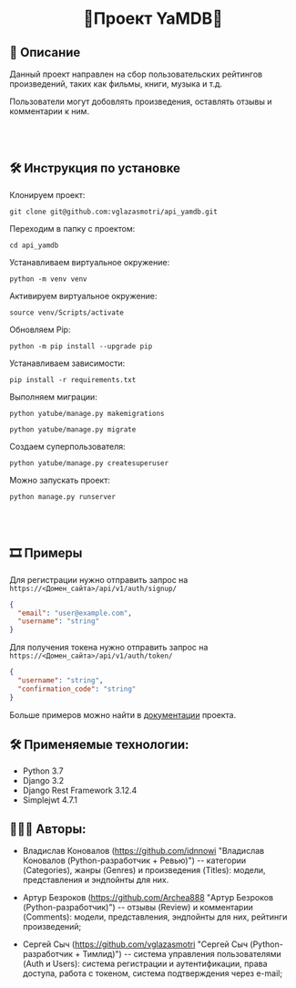 <h1 align=center>🌟Проект YaMDB🌟</h1>

## 📄 **Описание**

Данный проект направлен на сбор пользовательских рейтингов произведений,
таких как фильмы, книги, музыка и т.д.

Пользователи могут добовлять произведения, оставлять отзывы и комментарии к ним.

<br>
<br>

## 🛠️ Инструкция по установке

Клонируем проект:
```
git clone git@github.com:vglazasmotri/api_yamdb.git
```

Переходим в папку с проектом:
```
cd api_yamdb
```

Устанавливаем виртуальное окружение:

```
python -m venv venv
```

Активируем виртуальное окружение:
```
source venv/Scripts/activate
```

Обновляем Pip:
```
python -m pip install --upgrade pip
```
Устанавливаем зависимости:
```
pip install -r requirements.txt
```

Выполняем миграции:
```
python yatube/manage.py makemigrations
```
```
python yatube/manage.py migrate
```

Создаем суперпользователя:
```
python yatube/manage.py createsuperuser
```

Можно запускать проект:
```
python manage.py runserver
```

<br>
<br>

## 🎞️ Примеры

Для регистрации нужно отправить запрос на `https://<Домен_сайта>/api/v1/auth/signup/`

```json
{
  "email": "user@example.com",
  "username": "string"
}
```

Для получения токена нужно отправить запрос на `https://<Домен_сайта>/api/v1/auth/token/`

```json
{
  "username": "string",
  "confirmation_code": "string"
}
```

Больше примеров можно найти в [документации](https://<Домен_сайта>/redoc/) проекта.


## 🛠️ Применяемые технологии:
- Python 3.7
- Django 3.2
- Django Rest Framework 3.12.4
- Simplejwt 4.7.1


## 💪💪💪 Авторы:

- Владислав Коновалов 
(https://github.com/idnnowi "Владислав Коновалов (Python-разработчик + Ревью)")
  -- категории (Categories), жанры (Genres) и произведения (Titles): модели,
  представления и эндпойнты для них.

- Артур Безроков 
(https://github.com/Archea888 "Артур Безроков (Python-разработчик)")
  -- отзывы (Review) и комментарии (Comments): модели,
представления, эндпойнты для них, рейтинги произведений;

- Сергей Сыч 
(https://github.com/vglazasmotri "Сергей Сыч (Python-разработчик + Тимлид)")
  -- система управления пользователями (Auth и Users):
  система регистрации и аутентификации, права доступа, работа с токеном,
  система подтверждения через e-mail;
